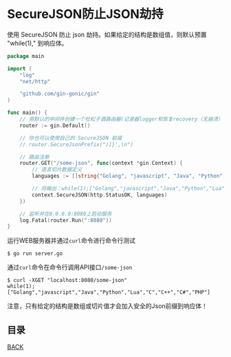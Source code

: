 # SecureJSON防止JSON劫持

使用 SecureJSON 防止 json 劫持。如果给定的结构是数组值，则默认预置 "while(1)," 到响应体。

```go
package main

import (
	"log"
	"net/http"

	"github.com/gin-gonic/gin"
)

func main() {
	// 用默认的中间件创建一个杜松子酒路由器(记录器logger和恢复recovery（无崩溃）中间件)
	router := gin.Default()

	// 你也可以使用自己的 SecureJSON 前缀
	// router.SecureJsonPrefix(")]}',\n")

	// 路由注册
	router.GET("/some-json", func(context *gin.Context) {
		// 语言切片数据定义
		languages := []string{"Golang", "javascript", "Java", "Python", "Lua", "C", "C++", "C#", "PHP"}

		// 将输出：while(1);["Golang","javascript","Java","Python","Lua","C","C++","C#","PHP"]
		context.SecureJSON(http.StatusOK, languages)
	})

	// 监听并在0.0.0.0:8080上启动服务
	log.Fatal(router.Run(":8080"))
}
```

运行WEB服务器并通过`curl`命令进行命令行测试

```shell
$ go run server.go
```

通过`curl`命令在命令行调用API接口`/some-json`

```shell
$ curl -XGET "localhost:8080/some-json"
while(1);["Golang","javascript","Java","Python","Lua","C","C++","C#","PHP"]
```

注意，只有给定的结构是数组或切片值才会加入安全的Json前缀到响应体！

## 目录

[BACK](../GolangGin.md)
